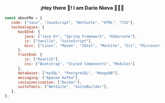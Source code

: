 <p align="center" width="300">
   <h3 align="center">¡Hey there 👋! I am Dario Nieva 👨🏻‍💻</h3>
</p>

```javascript
const aboutMe = {
   code: ["Java", "JavaScript", "NetSuite", "HTML", "CSS"],
   technologies: {
      backEnd: {
         java: ["Java 8+", "Spring Framework", "Hibernate"],
         js: ["Vanilla", "SuiteScript"],
         misc: ["Linux", "Maven", "JUnit", "Mockito", "Git", "Microservices Architecture"],
      },
      frontEnd: {
         js: ["ReactJS"],
         css: ["Bootstrap", "Styled Components", "Modules"]
      },
      databases: ["mySQL", "PostgreSQL", "MongoDB"],
      messaging: ["Apache Kafka"],
      containerization: ["Docker"],
      suiteTools: ["NetSuite", "SuiteBuilder"],
   },
};
```
